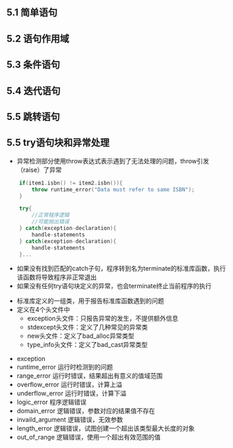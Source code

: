 ## 5.1 简单语句

## 5.2 语句作用域

## 5.3 条件语句

## 5.4 迭代语句

## 5.5 跳转语句

## 5.5 try语句块和异常处理
<!-- [C++][throw表达式] -->
- 异常检测部分使用throw表达式表示遇到了无法处理的问题，throw引发（raise）了异常
```C++
    if(item1.isbn() != item2.isbn()){
        throw runtime_error("Data must refer to same ISBN");
    }
```

<!-- [C++][try语句块] -->
```C++
    try{
        //正常程序逻辑
        //可能抛出错误
    } catch(exception-declaration){
        handle-statements
    } catch(exception-declaration){
        handle-statements
    }...
```
- 如果没有找到匹配的catch子句，程序转到名为terminate的标准库函数，执行该函数将导致程序非正常退出
- 如果没有任何try语句块定义的异常，也会terminate终止当前程序的执行

<!-- [C++][标准异常] -->
- 标准库定义的一组类，用于报告标准库函数遇到的问题
- 定义在4个头文件中
  - exception头文件：只报告异常的发生，不提供额外信息
  - stdexcept头文件：定义了几种常见的异常类
  - new头文件：定义了bad_alloc异常类型
  - type_info头文件：定义了bad_cast异常类型


<!-- [C++][stdexcept头文件] -->
- exception
- runtime_error 运行时检测到的问题
- range_error 运行时错误，结果超出有意义的值域范围
- overflow_error 运行时错误，计算上溢
- underflow_error 运行时错误，计算下溢
- logic_error 程序逻辑错误
- domain_error 逻辑错误，参数对应的结果值不存在
- invaild_argument 逻辑错误，无效参数
- length_error 逻辑错误，试图创建一个超出该类型最大长度的对象
- out_of_range 逻辑错误，使用一个超出有效范围的值